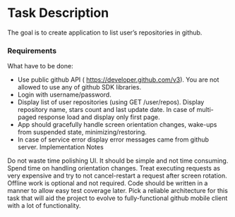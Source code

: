 # Task Description

The goal is to create application to list user’s repositories in github.
### Requirements

What have to be done:
 -  Use public github API ( ​https://developer.github.com/v3 ​). You are not allowed to use any
of github SDK libraries.
 -  Login with username/password.
 -  Display list of user repositories (using GET /user/repos). Display repository name, stars
count and last update date. In case of multi-paged response load and display only first
page.
 -  App should gracefully handle screen orientation changes, wake-ups from suspended
state, minimizing/restoring.
 -  In case of service error display error messages came from github server.
Implementation Notes

Do not waste time polishing UI. It should be simple and not time consuming. Spend time on
handling orientation changes. Treat executing requests  as very expensive and try to not
cancel-restart a request after screen rotation. Offline work is optional and not required. Code
should be written in a manner to allow easy test coverage later. Pick a reliable architecture for
this task that will aid the project to evolve to fully-functional github mobile client with a lot of
functionality.
